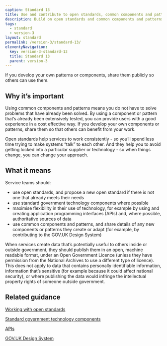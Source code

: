 ```yaml
---
caption: Standard 13
title: Use and contribute to open standards, common components and patterns
description: Build on open standards and common components and patterns from inside and outside government.
tags:
  - standard
  - version-3
layout: standard
permalink: /version-3/standard-13/
eleventyNavigation:
  key: version-3-standard-13
  title: Standard 13
  parent: version-3
---
```


If you develop your own patterns or components, share them publicly so others can use them.

## Why it’s important

Using common components and patterns means you do not have to solve problems that have already been solved. By using a component or pattern that’s already been extensively tested, you can provide users with a good experience in a cost effective way. If you develop your own components or patterns, share them so that others can benefit from your work.

Open standards help services to work consistently - so you’ll spend less time trying to make systems “talk” to each other. And they help you to avoid getting locked into a particular supplier or technology - so when things change, you can change your approach.

## What it means

Service teams should:

- use open standards, and propose a new open standard if there is not one that already meets their needs
- use standard government technology components where possible
- maximise flexibility in their use of technology, for example by using and creating application programming interfaces (APIs) and, where possible, authoritative sources of data
- use common components and patterns, and share details of any new components or patterns they create or adapt (for example, by contributing to the GOV.UK Design System)

When services create data that’s potentially useful to others inside or outside government, they should publish them in an open, machine readable format, under an Open Government Licence (unless they have permission from the National Archives to use a different type of licence). This does not apply to data that contains personally identifiable information, information that’s sensitive (for example because it could affect national security), or where publishing the data would infringe the intellectual property rights of someone outside government.

## Related guidance

[Working with open standards](https://www.gov.uk/service-manual/technology/working-with-open-standards)

[Standard government technology components](https://www.gov.uk/service-toolkit#gov-uk-services)

[APIs](https://www.gov.uk/service-manual/technology/application-programming-interfaces-apis)

[GOV.UK Design System](https://design-system.service.gov.uk/)

<!-- ## Service standard points

[1\. Understand users and their needs](https://www.gov.uk/service-manual/service-standard/point-1-understand-user-needs)

[2\. Solve a whole problem for users](https://www.gov.uk/service-manual/service-standard/point-2-solve-a-whole-problem)

[3\. Provide a joined up experience across all channels](https://www.gov.uk/service-manual/service-standard/point-3-join-up-across-channels)

[4\. Make the service simple to use](https://www.gov.uk/service-manual/service-standard/point-4-make-the-service-simple-to-use)

[5\. Make sure everyone can use the service](https://www.gov.uk/service-manual/service-standard/point-5-make-sure-everyone-can-use-the-service)

[6\. Have a multidisciplinary team](https://www.gov.uk/service-manual/service-standard/point-6-have-a-multidisciplinary-team)

[7\. Use agile ways of working](https://www.gov.uk/service-manual/service-standard/point-7-use-agile-ways-of-working)

[8\. Iterate and improve frequently](https://www.gov.uk/service-manual/service-standard/point-8-iterate-and-improve-frequently)

[9\. Create a secure service which protects users’ privacy](https://www.gov.uk/service-manual/service-standard/point-9-create-a-secure-service)

[10\. Define what success looks like and publish performance data](https://www.gov.uk/service-manual/service-standard/point-10-define-success-publish-performance-data)

[11\. Choose the right tools and technology](https://www.gov.uk/service-manual/service-standard/point-11-choose-the-right-tools-and-technology)

[12\. Make new source code open](https://www.gov.uk/service-manual/service-standard/point-12-make-new-source-code-open)

[13\. Use and contribute to open standards, common components and patterns](https://www.gov.uk/service-manual/service-standard/point-13-use-common-standards-components-patterns)

[14\. Operate a reliable service](https://www.gov.uk/service-manual/service-standard/point-14-operate-a-reliable-service) -->
